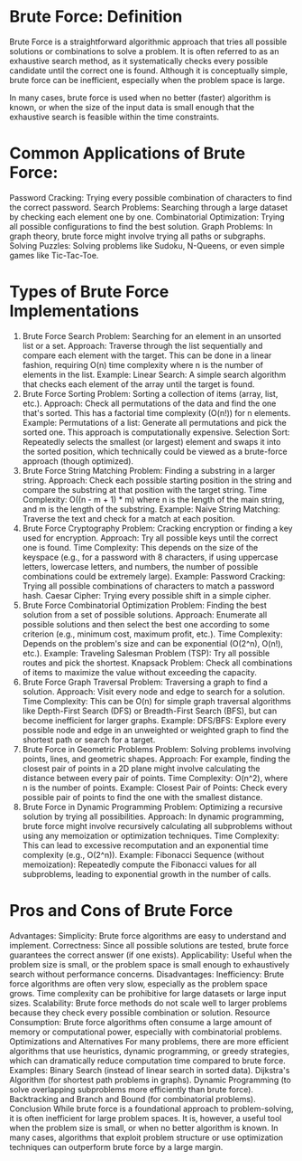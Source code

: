 # Brute Force: Definition
Brute Force is a straightforward algorithmic approach that tries all possible solutions or combinations to solve a problem. It is often referred to as an exhaustive search method, as it systematically checks every possible candidate until the correct one is found. Although it is conceptually simple, brute force can be inefficient, especially when the problem space is large.

In many cases, brute force is used when no better (faster) algorithm is known, or when the size of the input data is small enough that the exhaustive search is feasible within the time constraints.

# Common Applications of Brute Force:
Password Cracking: Trying every possible combination of characters to find the correct password.
Search Problems: Searching through a large dataset by checking each element one by one.
Combinatorial Optimization: Trying all possible configurations to find the best solution.
Graph Problems: In graph theory, brute force might involve trying all paths or subgraphs.
Solving Puzzles: Solving problems like Sudoku, N-Queens, or even simple games like Tic-Tac-Toe.

# Types of Brute Force Implementations
1. Brute Force Search
Problem: Searching for an element in an unsorted list or a set.
Approach:
Traverse through the list sequentially and compare each element with the target.
This can be done in a linear fashion, requiring O(n) time complexity where n is the number of elements in the list.
Example:
Linear Search: A simple search algorithm that checks each element of the array until the target is found.
2. Brute Force Sorting
Problem: Sorting a collection of items (array, list, etc.).
Approach:
Check all permutations of the data and find the one that's sorted.
This has a factorial time complexity (O(n!)) for n elements.
Example:
Permutations of a list: Generate all permutations and pick the sorted one. This approach is computationally expensive.
Selection Sort: Repeatedly selects the smallest (or largest) element and swaps it into the sorted position, which technically could be viewed as a brute-force approach (though optimized).
3. Brute Force String Matching
Problem: Finding a substring in a larger string.
Approach:
Check each possible starting position in the string and compare the substring at that position with the target string.
Time Complexity: O((n - m + 1) * m) where n is the length of the main string, and m is the length of the substring.
Example:
Naive String Matching: Traverse the text and check for a match at each position.
4. Brute Force Cryptography
Problem: Cracking encryption or finding a key used for encryption.
Approach:
Try all possible keys until the correct one is found.
Time Complexity: This depends on the size of the keyspace (e.g., for a password with 8 characters, if using uppercase letters, lowercase letters, and numbers, the number of possible combinations could be extremely large).
Example:
Password Cracking: Trying all possible combinations of characters to match a password hash.
Caesar Cipher: Trying every possible shift in a simple cipher.
5. Brute Force Combinatorial Optimization
Problem: Finding the best solution from a set of possible solutions.
Approach:
Enumerate all possible solutions and then select the best one according to some criterion (e.g., minimum cost, maximum profit, etc.).
Time Complexity: Depends on the problem's size and can be exponential (O(2^n), O(n!), etc.).
Example:
Traveling Salesman Problem (TSP): Try all possible routes and pick the shortest.
Knapsack Problem: Check all combinations of items to maximize the value without exceeding the capacity.
6. Brute Force Graph Traversal
Problem: Traversing a graph to find a solution.
Approach:
Visit every node and edge to search for a solution.
Time Complexity: This can be O(n) for simple graph traversal algorithms like Depth-First Search (DFS) or Breadth-First Search (BFS), but can become inefficient for larger graphs.
Example:
DFS/BFS: Explore every possible node and edge in an unweighted or weighted graph to find the shortest path or search for a target.
7. Brute Force in Geometric Problems
Problem: Solving problems involving points, lines, and geometric shapes.
Approach:
For example, finding the closest pair of points in a 2D plane might involve calculating the distance between every pair of points.
Time Complexity: O(n^2), where n is the number of points.
Example:
Closest Pair of Points: Check every possible pair of points to find the one with the smallest distance.
8. Brute Force in Dynamic Programming
Problem: Optimizing a recursive solution by trying all possibilities.
Approach:
In dynamic programming, brute force might involve recursively calculating all subproblems without using any memoization or optimization techniques.
Time Complexity: This can lead to excessive recomputation and an exponential time complexity (e.g., O(2^n)).
Example:
Fibonacci Sequence (without memoization): Repeatedly compute the Fibonacci values for all subproblems, leading to exponential growth in the number of calls.

# Pros and Cons of Brute Force

Advantages:
Simplicity: Brute force algorithms are easy to understand and implement.
Correctness: Since all possible solutions are tested, brute force guarantees the correct answer (if one exists).
Applicability: Useful when the problem size is small, or the problem space is small enough to exhaustively search without performance concerns.
Disadvantages:
Inefficiency: Brute force algorithms are often very slow, especially as the problem space grows. Time complexity can be prohibitive for large datasets or large input sizes.
Scalability: Brute force methods do not scale well to larger problems because they check every possible combination or solution.
Resource Consumption: Brute force algorithms often consume a large amount of memory or computational power, especially with combinatorial problems.
Optimizations and Alternatives
For many problems, there are more efficient algorithms that use heuristics, dynamic programming, or greedy strategies, which can dramatically reduce computation time compared to brute force.
Examples:
Binary Search (instead of linear search in sorted data).
Dijkstra's Algorithm (for shortest path problems in graphs).
Dynamic Programming (to solve overlapping subproblems more efficiently than brute force).
Backtracking and Branch and Bound (for combinatorial problems).
Conclusion
While brute force is a foundational approach to problem-solving, it is often inefficient for large problem spaces. It is, however, a useful tool when the problem size is small, or when no better algorithm is known. In many cases, algorithms that exploit problem structure or use optimization techniques can outperform brute force by a large margin.